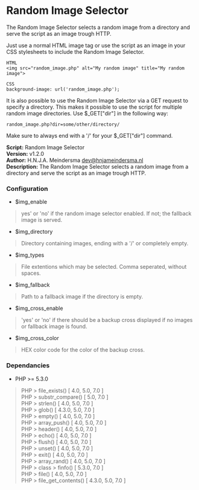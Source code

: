 # Random Image Selector
The Random Image Selector selects a random image from a directory and serve the script as an image trough HTTP.

Just use a normal HTML image tag or use the script as an image in your CSS stylesheets to include the Random Image Selector.
```
HTML
<img src="random_image.php" alt="My random image" title="My random image">

CSS
background-image: url('random_image.php');
```

It is also possible to use the Random Image Selector via a GET request to specify a directory. This makes it possible to use the script for multiple random image directories. Use $_GET["dir"] in the following way:
```
random_image.php?dir=some/other/directory/
```
Make sure to always end with a '/' for your $_GET["dir"] command.

**Script:** Random Image Selector<br />
**Version:** v1.2.0<br />
**Author:** H.N.J.A. Meindersma <dev@hnjameindersma.nl><br />
**Description:** The Random Image Selector selects a random image from a directory and serve the script as an image trough HTTP.<br />

### Configuration
- $img_enable
> yes' or 'no' if the random image selector enabled. If not; the fallback image is served.
- $img_directory
> Directory containing images, ending with a '/' or completely empty.
- $img_types
> File extentions which may be selected. Comma seperated, without spaces.
- $img_fallback
> Path to a fallback image if the directory is empty.
- $img_cross_enable
> 'yes' or 'no' if there should be a backup cross displayed if no images or fallback image is found.
- $img_cross_color
> HEX color code for the color of the backup cross.

### Dependancies
- PHP >= 5.3.0
> PHP > file_exists() [ 4.0, 5.0, 7.0 ]<br />
> PHP > substr_compare() [ 5.0, 7.0 ]<br />
> PHP > strlen() [ 4.0, 5.0, 7.0 ]<br />
> PHP > glob() [ 4.3.0, 5.0, 7.0 ]<br />
> PHP > empty() [ 4.0, 5.0, 7.0 ]<br />
> PHP > array_push() [ 4.0, 5.0, 7.0 ]<br />
> PHP > header() [ 4.0, 5.0, 7.0 ]<br />
> PHP > echo() [ 4.0, 5.0, 7.0 ]<br />
> PHP > flush() [ 4.0, 5.0, 7.0 ]<br />
> PHP > unset() [ 4.0, 5.0, 7.0 ]<br />
> PHP > exit() [ 4.0, 5.0, 7.0 ]<br />
> PHP > array_rand() [ 4.0, 5.0, 7.0 ]<br />
> PHP > class > finfo() [ 5.3.0, 7.0 ]<br />
> PHP > file() [ 4.0, 5.0, 7.0 ]<br />
> PHP > file_get_contents() [ 4.3.0, 5.0, 7.0 ]<br />
